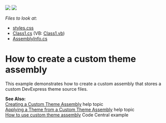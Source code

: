 <!-- default badges list -->
[![](https://img.shields.io/badge/Open_in_DevExpress_Support_Center-FF7200?style=flat-square&logo=DevExpress&logoColor=white)](https://supportcenter.devexpress.com/ticket/details/E1742)
[![](https://img.shields.io/badge/📖_How_to_use_DevExpress_Examples-e9f6fc?style=flat-square)](https://docs.devexpress.com/GeneralInformation/403183)
<!-- default badges end -->
<!-- default file list -->
*Files to look at*:

* [styles.css](./CS/MyThemeAssembly/App_Themes/MyVioletTheme/styles.css)
* [Class1.cs](./CS/MyThemeAssembly/Class1.cs) (VB: [Class1.vb](./VB/MyThemeAssembly/Class1.vb))
* [AssemblyInfo.cs](./CS/MyThemeAssembly/Properties/AssemblyInfo.cs)
<!-- default file list end -->
# How to create a custom theme assembly


<p>This example demonstrates how to create a custom assembly that stores a custom DevExpress theme source files. </p><p><strong>See Also:</strong><br />
<a href="http://documentation.devexpress.com/#AspNet/CustomDocument7044">Creating a Custom Theme Assembly</a> help topic<br />
<a href="http://documentation.devexpress.com/#AspNet/CustomDocument7068">Applying a Theme from a Custom Theme Assembly</a> help topic<br />
<a href="https://www.devexpress.com/Support/Center/p/E1764">How to use custom theme assembly</a> Code Central example</p>

<br/>


